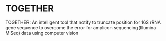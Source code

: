 # TOGETHER

TOGETHER: An intelligent tool that notify to truncate position for 16S rRNA gene sequence to overcome the error for amplicon sequencing(Illumina MiSeq) data using computer vision
